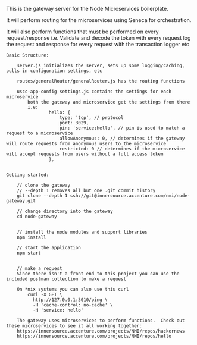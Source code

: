This is the gateway server for the Node Microservices boilerplate.

It will perform routing for the microservices using Seneca for orchestration.

It will also perform functions that must be performed on every request/response
    i.e. 
    Validate and decode the token with every request
    log the request and response for every request with the transaction logger
    etc

    
    Basic Structure:
    
        server.js initializes the server, sets up some logging/caching, pulls in configuration settings, etc
        
        routes/generalRouter/generalRouter.js has the routing functions
                
        uscc-app-config settings.js contains the settings for each microservice
            both the gateway and microservice get the settings from there
            i.e:
                    hello: {
                        type: 'tcp', // protocol
                        port: 3029, 
                        pin: 'service:hello', // pin is used to match a request to a microservice
                        allowAnonymous: 0, // determines if the gateway will route requests from anonymous users to the microservice
                        restricted: 0 // determines if the microservice will accept requests from users without a full access token
                    },
                    
                    
    Getting started:
    
        // clone the gateway
        // --depth 1 removes all but one .git commit history
        git clone --depth 1 ssh://git@innersource.accenture.com/nmi/node-gateway.git
        
        // change directory into the gateway
        cd node-gateway
    
    
        // install the node modules and support libraries
        npm install
        
        // start the application
        npm start
        
        
        // make a request
        Since there isn't a front end to this project you can use the included postman collection to make a request
        
        On *nix systems you can also use this curl
            curl -X GET \
              http://127.0.0.1:3010/ping \
              -H 'cache-control: no-cache' \
              -H 'service: hello'
        
        The gateway uses microservices to perform functions.  Check out these microservices to see it all working together:
        https://innersource.accenture.com/projects/NMI/repos/hackernews
        https://innersource.accenture.com/projects/NMI/repos/hello
    